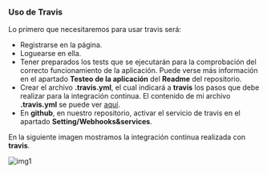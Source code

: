 ### Uso de Travis

Lo primero que necesitaremos para usar travis será:

- Registrarse en la página.
- Loguearse en ella.
- Tener preparados los tests que se ejecutarán para la comprobación del correcto funcionamiento de la aplicación. Puede verse más información en el apartado **Testeo de la aplicación** del **Readme** del repositorio.
- Crear el archivo **.travis.yml**, el cual indicará a **travis** los pasos que debe realizar para la integración continua. El contenido de mi archivo **.travis.yml** se puede ver [aquí](https://github.com/lorenmanu/Tiendas/blob/master/.travis.yml).
- En **github**, en nuestro repositorio, activar el servicio de travis en el apartado **Setting/Webhooks&services**.

En la siguiente imagen mostramos la integración continua realizada con **travis**.

![img1](img1)
